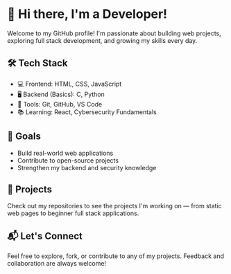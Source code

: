 # 👋 Hi there, I'm a Developer!

Welcome to my GitHub profile! I'm passionate about building web projects, exploring full stack development, and growing my skills every day.

## 🛠 Tech Stack
- 💻 Frontend: HTML, CSS, JavaScript
- 🖥 Backend (Basics): C, Python
- 🔧 Tools: Git, GitHub, VS Code
- 📚 Learning: React, Cybersecurity Fundamentals

## 🚀 Goals
- Build real-world web applications
- Contribute to open-source projects
- Strengthen my backend and security knowledge

## 📂 Projects
Check out my repositories to see the projects I'm working on — from static web pages to beginner full stack applications.

## 📬 Let's Connect
Feel free to explore, fork, or contribute to any of my projects. Feedback and collaboration are always welcome!
